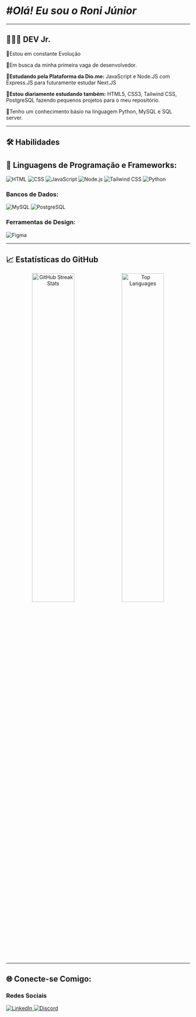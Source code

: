 # *#Olá! Eu sou o Roni Júnior*

---

## 🧑🏻‍💻 DEV Jr.

🚀Estou em constante Evolução

🔭Em busca da minha primeira vaga de desenvolvedor.

**🌱Estudando pela Plataforma da Dio.me:** JavaScript e Node.JS com Express.JS para futuramente estudar Next.JS

**📓Estou diariamente estudando também:** HTML5, CSS3, Tailwind CSS, PostgreSQL fazendo pequenos projetos para o meu repositório.

📓Tenho um conhecimento básio na linguagem Python, MySQL e SQL server.

---

## 🛠️ Habilidades

## 🤖 Linguagens de Programação e Frameworks:

![HTML](https://img.shields.io/badge/HTML5-E34F26?style=for-the-badge&logo=html5&logoColor=white)
![CSS](https://img.shields.io/badge/CSS3-1572B6?style=for-the-badge&logo=css3&logoColor=white)
![JavaScript](https://img.shields.io/badge/JavaScript-F7DF1E?style=for-the-badge&logo=javascript&logoColor=black)
![Node.js](https://img.shields.io/badge/Node.js-339933?style=for-the-badge&logo=node.js&logoColor=white)
![Tailwind CSS](https://img.shields.io/badge/TailwindCSS-38B2AC?style=for-the-badge&logo=tailwind-css&logoColor=white)
![Python](https://img.shields.io/badge/Python-339933?style=for-the-badge&logo=python&logoColor=white)

### Bancos de Dados:
![MySQL](https://img.shields.io/badge/MySQL-4479A1?style=for-the-badge&logo=mysql&logoColor=white)
![PostgreSQL](https://img.shields.io/badge/PostgreSQL-336791?style=for-the-badge&logo=postgresql&logoColor=white)

### Ferramentas de Design:
![Figma](https://img.shields.io/badge/Figma-F24E1E?style=for-the-badge&logo=figma&logoColor=white)

---

## 📈 Estatísticas do GitHub

<div align="center">
    <img width=48% src="https://github-readme-streak-stats.herokuapp.com?user=RoniJunior&theme=dracula&mode=weekly" alt="GitHub Streak Stats" />
<img width=48% src="https://github-readme-stats.vercel.app/api/top-langs/?username=RoniJunior&show_icons=true&theme=dracula&layout=compact" alt="Top Languages" 
  />
  </div>

  ---
  
## 🌐 Conecte-se Comigo:

### Redes Sociais
<div>
 <a href="https://www.linkedin.com/in/roni-xavier-junior-31956522b">   
        <img 
            alt="LinkedIn" 
            title="Se conectar pelo Linkedin" 
            src="https://img.shields.io/badge/LinkedIn-0077B5?style=for-the-badge&logo=linkedin&logoColor=white"
        /> 
      <a href="https://discord.com/channels/@me">
        <img 
            alt="Discord" 
            title="Vamos converssar no Discord" 
            src="https://img.shields.io/badge/Discord-7289DA?style=for-the-badge&logo=discord&logoColor=white"
        />
  </div>

   
